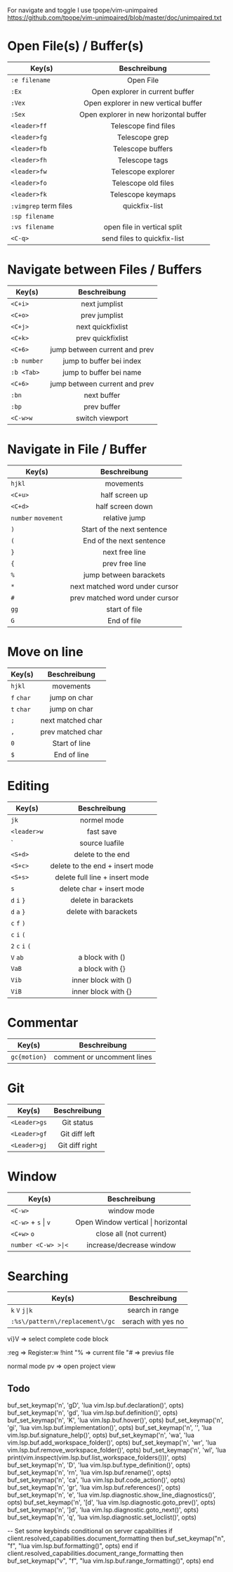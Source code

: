 For navigate and toggle I use tpope/vim-unimpaired
https://github.com/tpope/vim-unimpaired/blob/master/doc/unimpaired.txt


# Open File(s) / Buffer(s)

| Key(s) | Beschreibung |
| ------------- |:-------------:|
| `:e filename` | Open File |
| `:Ex` | Open explorer in current buffer |
| `:Vex` | Open explorer in new vertical buffer |
| `:Sex` | Open explorer in new horizontal buffer |
| `<leader>ff` | Telescope find files | 
| `<leader>fg` | Telescope grep |
| `<leader>fb` | Telescope buffers | 
| `<leader>fh` | Telescope tags |
| `<leader>fw` | Telescope explorer |
| `<leader>fo` | Telescope old files |
| `<leader>fk` | Telescope keymaps |
| `:vimgrep` term files  | quickfix-list |
| `:sp filename` | |
| `:vs filename` | open file in vertical split |
| `<C-q>` | send files to quickfix-list | 

# Navigate between Files / Buffers

| Key(s) | Beschreibung |
| ------------- |:-------------:|
| `<C+i>` | next jumplist |
| `<C+o>` | prev jumplist |
| `<C+j>` | next quickfixlist |
| `<C+k>` | prev quickfixlist |
| `<C+6>` | jump between current and prev |
| `:b number` | jump to buffer bei index |
| `:b <Tab>` | jump to buffer bei name |
| `<C+6>` | jump between current and prev |
| `:bn` | next buffer |
| `:bp` | prev buffer |
| `<C-w>w` | switch viewport | 

# Navigate in File / Buffer

| Key(s) | Beschreibung |
| ------------- |:-------------:|
| `hjkl` | movements |
| `<C+u>` | half screen up |
| `<C+d>` | half screen down |
| `number` `movement` | relative jump |
| `)` | Start of the next sentence |
| `(` | End of the next sentence |
| `}` | next free line |
| `{` | prev free line |
| `%` | jump between barackets |
| `*` | next matched word under cursor |
| `#` | prev matched word under cursor |
| `gg` | start of file |
| `G` | End of file |

# Move on line

| Key(s) | Beschreibung |
| ------------- |:-------------:|
| `hjkl` | movements |
| `f` `char` | jump on char |
| `t` `char` | jump on char |
| `;` | next matched char |
| `,` | prev matched char |
| `0` | Start of line |
| `$` | End of line |

# Editing

| Key(s) | Beschreibung |
| ------------- |:-------------:|
| `jk` | normel mode |
| `<leader>w` | fast save |
| `<leader><cr> | source luafile |
| `<S+d>` | delete to the end |
| `<S+c>` | delete to the end + insert mode |
| `<S+s>` | delete full line + insert  mode |
| `s` | delete char + insert mode |
| `d` `i` `}` | delete in barackets |
| `d` `a` `}` | delete with barackets |
| `c` `f` `)` | |
| `c` `i` `(` | |
| `2` `c` `i` `(` ||
| `V` `ab` | a block with () |
| `VaB` | a block with {} |
| `Vib` | inner block with () |
| `ViB` | inner block with {} |

# Commentar
| Key(s) | Beschreibung |
| ------------- |:-------------:|
| `gc{motion}` | comment or uncomment lines |

# Git

| Key(s) | Beschreibung |
| ------------- |:-------------:|
| `<Leader>gs` | Git status |
| `<Leader>gf` | Git diff left |
| `<Leader>gj` | Git diff right |


# Window

| Key(s) | Beschreibung |
| ------------- |:-------------:|
| `<C-w>` | window mode  |
| `<C-w>` + `s` \| `v` | Open Window vertical \| horizontal
| `<C+w>` `o` | close all (not current) |
| `number <C-w> >\|<` | increase/decrease window | 
# Searching

| Key(s) | Beschreibung |
| ------------- |:-------------:|
| `k` `V` `j\|k` | search in range |
| `:%s\/pattern\/replacement\/gc` | serach with yes no | 
vi}V => select complete code block

    
:reg => Register:w
!hint
"% => current file
"# => previus file

normal mode
<leader>pv => open project view

## Todo
  buf_set_keymap('n', 'gD', '<Cmd>lua vim.lsp.buf.declaration()<CR>', opts)
  buf_set_keymap('n', 'gd', '<Cmd>lua vim.lsp.buf.definition()<CR>', opts)
  buf_set_keymap('n', 'K', '<Cmd>lua vim.lsp.buf.hover()<CR>', opts)
  buf_set_keymap('n', 'gi', '<cmd>lua vim.lsp.buf.implementation()<CR>', opts)
  buf_set_keymap('n', '<C-k>', '<cmd>lua vim.lsp.buf.signature_help()<CR>', opts)
  buf_set_keymap('n', '<space>wa', '<cmd>lua vim.lsp.buf.add_workspace_folder()<CR>', opts)
  buf_set_keymap('n', '<space>wr', '<cmd>lua vim.lsp.buf.remove_workspace_folder()<CR>', opts)
  buf_set_keymap('n', '<space>wl', '<cmd>lua print(vim.inspect(vim.lsp.buf.list_workspace_folders()))<CR>', opts)
  buf_set_keymap('n', '<space>D', '<cmd>lua vim.lsp.buf.type_definition()<CR>', opts)
  buf_set_keymap('n', '<space>rn', '<cmd>lua vim.lsp.buf.rename()<CR>', opts)
  buf_set_keymap('n', '<space>ca', '<cmd>lua vim.lsp.buf.code_action()<CR>', opts)
  buf_set_keymap('n', 'gr', '<cmd>lua vim.lsp.buf.references()<CR>', opts)
  buf_set_keymap('n', '<space>e', '<cmd>lua vim.lsp.diagnostic.show_line_diagnostics()<CR>', opts)
  buf_set_keymap('n', '[d', '<cmd>lua vim.lsp.diagnostic.goto_prev()<CR>', opts)
  buf_set_keymap('n', ']d', '<cmd>lua vim.lsp.diagnostic.goto_next()<CR>', opts)
  buf_set_keymap('n', '<space>q', '<cmd>lua vim.lsp.diagnostic.set_loclist()<CR>', opts)

  -- Set some keybinds conditional on server capabilities
  if client.resolved_capabilities.document_formatting then
    buf_set_keymap("n", "<space>f", "<cmd>lua vim.lsp.buf.formatting()<CR>", opts)
  end
  if client.resolved_capabilities.document_range_formatting then
    buf_set_keymap("v", "<space>f", "<cmd>lua vim.lsp.buf.range_formatting()<CR>", opts)
  end
